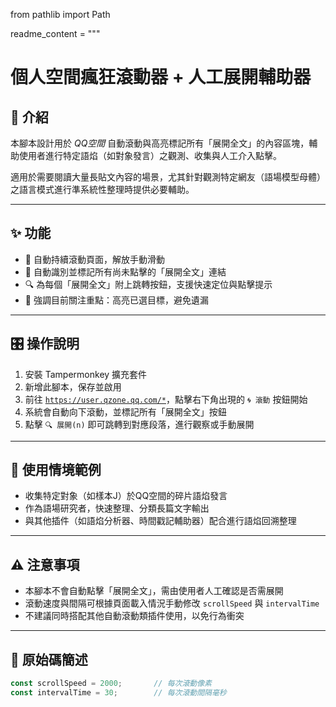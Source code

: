 from pathlib import Path

readme_content = """
# 個人空間瘋狂滾動器 + 人工展開輔助器

## 📌 介紹  
本腳本設計用於 *QQ空間* 自動滾動與高亮標記所有「展開全文」的內容區塊，輔助使用者進行特定語焰（如對象發言）之觀測、收集與人工介入點擊。

適用於需要閱讀大量長貼文內容的場景，尤其針對觀測特定網友（語場模型母體）之語言模式進行準系統性整理時提供必要輔助。

---

## ✨ 功能

- 🔄 自動持續滾動頁面，解放手動滑動
- 🧠 自動識別並標記所有尚未點擊的「展開全文」連結
- 🔍 為每個「展開全文」附上跳轉按鈕，支援快速定位與點擊提示
- 🚨 強調目前關注重點：高亮已選目標，避免遺漏

---

## 🎛 操作說明

1. 安裝 Tampermonkey 擴充套件
2. 新增此腳本，保存並啟用
3. 前往 [`https://user.qzone.qq.com/*`](https://user.qzone.qq.com/)，點擊右下角出現的 `🌀 滾動` 按鈕開始
4. 系統會自動向下滾動，並標記所有「展開全文」按鈕
5. 點擊 `🔍 展開(n)` 即可跳轉到對應段落，進行觀察或手動展開

---

## 🧪 使用情境範例

- 收集特定對象（如樣本J）於QQ空間的碎片語焰發言
- 作為語場研究者，快速整理、分類長篇文字輸出
- 與其他插件（如語焰分析器、時間戳記輔助器）配合進行語焰回溯整理

---

## ⚠ 注意事項

- 本腳本不會自動點擊「展開全文」，需由使用者人工確認是否需展開
- 滾動速度與間隔可根據頁面載入情況手動修改 `scrollSpeed` 與 `intervalTime`
- 不建議同時搭配其他自動滾動類插件使用，以免行為衝突

---

## 📁 原始碼簡述

```js
const scrollSpeed = 2000;       // 每次滾動像素
const intervalTime = 30;        // 每次滾動間隔毫秒
